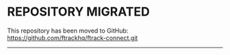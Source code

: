 
# REPOSITORY MIGRATED

This repository has been moved to GitHub: https://github.com/ftrackhq/ftrack-connect.git

-------------------------------------------------------------------------------------------
        